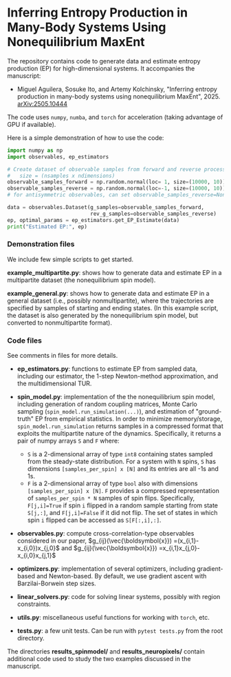 # Inferring Entropy Production in Many-Body Systems Using Nonequilibrium MaxEnt

The repository contains code to generate data and estimate entropy production (EP) for high-dimensional systems. It accompanies the manuscript:

* Miguel Aguilera, Sosuke Ito, and Artemy Kolchinsky, "Inferring entropy production in many-body systems using nonequilibrium MaxEnt", 2025. [arXiv:2505.10444](https://arxiv.org/abs/2505.10444)

The code uses `numpy`, `numba`, and `torch` for acceleration (taking advantage of GPU if available). 

Here is a simple demonstration of how to use the code:
```python
import numpy as np
import observables, ep_estimators

# Create dataset of observable samples from forward and reverse processes
#   size = (nsamples x ndimensions)
observable_samples_forward = np.random.normal(loc= 1, size=(10000, 10))
observable_samples_reverse = np.random.normal(loc=-1, size=(10000, 10))
# for antisymmetric observables, can set observable_samples_reverse=None

data = observables.Dataset(g_samples=observable_samples_forward, 
                           rev_g_samples=observable_samples_reverse)
ep, optimal_params = ep_estimators.get_EP_Estimate(data)
print("Estimated EP:", ep)
```


### Demonstration files

We include few simple scripts to get started.

**example_multipartite.py**: shows how to generate data and estimate EP in a multipartite dataset (the nonequilibrium spin model).

**example_general.py**: shows how to generate data and estimate EP in a general dataset (i.e., possibly nonmultipartite), where the trajectories are specified by samples of starting and ending states. (In this example script, the dataset is also generated by the nonequilibrium spin model, but converted to nonmultipartite format).

### Code files

See comments in files for more details.

* **ep_estimators.py**: functions to estimate EP from sampled data, including our estimator, the 1-step Newton-method approximation, and the multidimensional TUR.

* **spin_model.py**: implementation of the the nonequilibrium spin model, including generation of random coupling matrices, Monte Carlo sampling (`spin_model.run_simulation(...)`), and estimation of "ground-truth" EP from empirical statistics. In order to minimize memory/storage, `spin_model.run_simulation` returns samples in a compressed format that exploits the multipartite nature of the dynamics. Specifically, it returns a pair of numpy arrays `S` and `F` where:
    * `S` is a 2-dimensional array of type `int8` containing states sampled from the steady-state distribution. 
For a system with `N` spins, `S` has dimensions `[samples_per_spin] x [N]` and its entries are all -1s and 1s.
    * `F` is a 2-dimensional array of type `bool` also with dimensions `[samples_per_spin] x [N]`. `F` provides
a compressed representation of `samples_per_spin * N` samples of spin flips. 
Specifically, `F[j,i]=True` if spin `i` flipped in a random sample starting from state `S[j,:]`, 
and `F[j,i]=False` if it did not flip.
The set of states in which spin `i` flipped can be accessed as `S[F[:,i],:]`.

* **observables.py**: compute cross-correlation-type observables considered in our paper, $g_{ij}(\vec{\boldsymbol{x}}) =(x_{i,1}-x_{i,0})x_{j,0}$ and $g_{ij}(\vec{\boldsymbol{x}}) =x_{i,1}x_{j,0}-x_{i,0}x_{j,1}$

* **optimizers.py**: implementation of several optimizers, including gradient-based and Newton-based. By default, we use gradient ascent with Barzilai-Borwein step sizes.

* **linear_solvers.py**: code for solving linear systems, possibly with region constraints.

* **utils.py**: miscellaneous useful functions for working with `torch`, etc.

* **tests.py**: a few  unit tests. Can be run with `pytest tests.py` from the root directory.

The directories 
**results_spinmodel/** and **results_neuropixels/** contain additional code used to study the two examples discussed in the manuscript.

